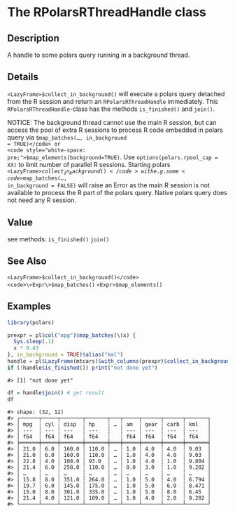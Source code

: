 

# The RPolarsRThreadHandle class

## Description

A handle to some polars query running in a background thread.

## Details

<code>\<LazyFrame\>$collect_in_background()</code> will execute a polars
query detached from the R session and return an
<code>RPolarsRThreadHandle</code> immediately. This
<code>RPolarsRThreadHandle</code>-class has the methods
<code>is_finished()</code> and <code>join()</code>.

NOTICE: The background thread cannot use the main R session, but can
access the pool of extra R sessions to process R code embedded in polars
query via <code>$map_batches(…, in_background = TRUE)</code> or
<code style="white-space: pre;">$map_elements(background=TRUE)</code>.
Use <code>options(polars.rpool_cap = XX)</code> to limit number of
parallel R sessions. Starting polars
<code>\<LazyFrame\>$collect_in_background()</code> with e.g. some
<code>$map_batches(…, in_background = FALSE)</code> will raise an Error
as the main R session is not available to process the R part of the
polars query. Native polars query does not need any R session.

## Value

see methods: <code>is_finished()</code> <code>join()</code>

## See Also

<code>\<LazyFrame\>$collect_in_background()</code>
<code>\<Expr\>$map_batches()</code> <code>\<Expr\>$map_elements()</code>

## Examples

``` r
library(polars)

prexpr = pl$col("mpg")$map_batches(\(x) {
  Sys.sleep(.1)
  x * 0.43
}, in_background = TRUE)$alias("kml")
handle = pl$LazyFrame(mtcars)$with_columns(prexpr)$collect_in_background()
if (!handle$is_finished()) print("not done yet")
```

    #> [1] "not done yet"

``` r
df = handle$join() # get result
df
```

    #> shape: (32, 12)
    #> ┌──────┬─────┬───────┬───────┬───┬─────┬──────┬──────┬───────┐
    #> │ mpg  ┆ cyl ┆ disp  ┆ hp    ┆ … ┆ am  ┆ gear ┆ carb ┆ kml   │
    #> │ ---  ┆ --- ┆ ---   ┆ ---   ┆   ┆ --- ┆ ---  ┆ ---  ┆ ---   │
    #> │ f64  ┆ f64 ┆ f64   ┆ f64   ┆   ┆ f64 ┆ f64  ┆ f64  ┆ f64   │
    #> ╞══════╪═════╪═══════╪═══════╪═══╪═════╪══════╪══════╪═══════╡
    #> │ 21.0 ┆ 6.0 ┆ 160.0 ┆ 110.0 ┆ … ┆ 1.0 ┆ 4.0  ┆ 4.0  ┆ 9.03  │
    #> │ 21.0 ┆ 6.0 ┆ 160.0 ┆ 110.0 ┆ … ┆ 1.0 ┆ 4.0  ┆ 4.0  ┆ 9.03  │
    #> │ 22.8 ┆ 4.0 ┆ 108.0 ┆ 93.0  ┆ … ┆ 1.0 ┆ 4.0  ┆ 1.0  ┆ 9.804 │
    #> │ 21.4 ┆ 6.0 ┆ 258.0 ┆ 110.0 ┆ … ┆ 0.0 ┆ 3.0  ┆ 1.0  ┆ 9.202 │
    #> │ …    ┆ …   ┆ …     ┆ …     ┆ … ┆ …   ┆ …    ┆ …    ┆ …     │
    #> │ 15.8 ┆ 8.0 ┆ 351.0 ┆ 264.0 ┆ … ┆ 1.0 ┆ 5.0  ┆ 4.0  ┆ 6.794 │
    #> │ 19.7 ┆ 6.0 ┆ 145.0 ┆ 175.0 ┆ … ┆ 1.0 ┆ 5.0  ┆ 6.0  ┆ 8.471 │
    #> │ 15.0 ┆ 8.0 ┆ 301.0 ┆ 335.0 ┆ … ┆ 1.0 ┆ 5.0  ┆ 8.0  ┆ 6.45  │
    #> │ 21.4 ┆ 4.0 ┆ 121.0 ┆ 109.0 ┆ … ┆ 1.0 ┆ 4.0  ┆ 2.0  ┆ 9.202 │
    #> └──────┴─────┴───────┴───────┴───┴─────┴──────┴──────┴───────┘
